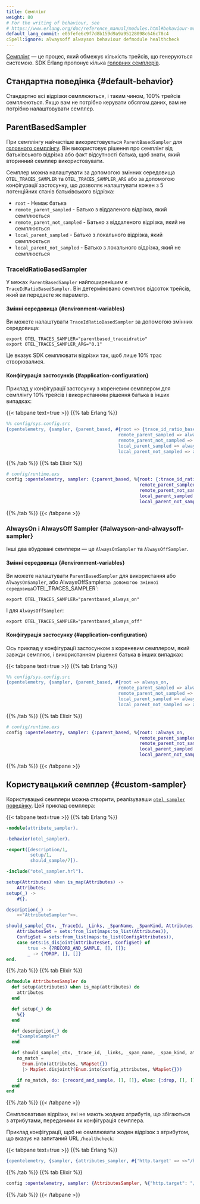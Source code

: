 ```yaml
---
title: Семплінг
weight: 80
# For the writing of behaviour, see
# https://www.erlang.org/doc/reference_manual/modules.html#behaviour-module-attribute
default_lang_commit: e05fefe6c9f7d8b159d9a9a95128098c646c78c4
cSpell:ignore: alwaysoff alwayson behaviour defmodule healthcheck
---
```


<!-- markdownlint-disable no-duplicate-heading -->
<!-- markdownlint-capture -->

[Семплінг](/docs/concepts/sampling/) — це процес, який обмежує кількість трейсів, що генеруються системою. SDK Erlang пропонує кілька [головних семплерів](/docs/concepts/sampling#head-sampling).

## Стандартна поведінка {#default-behavior}

Стандартно всі відрізки семплюються, і таким чином, 100% трейсів семплюються. Якщо вам не потрібно керувати обсягом даних, вам не потрібно налаштовувати семплер.

## ParentBasedSampler

При семплінгу найчастіше використовується `ParentBasedSampler` для [головного семплінгу](/docs/concepts/sampling/#head-sampling). Він використовує рішення про семплінг від батьківського відрізка або факт відсутності батька, щоб знати, який вторинний семплер використовувати.

Семплер можна налаштувати за допомогою змінних середовища `OTEL_TRACES_SAMPLER` та `OTEL_TRACES_SAMPLER_ARG` або за допомогою конфігурації застосунку, що дозволяє налаштувати кожен з 5 потенційних станів батьківського відрізка:

- `root` - Немає батька
- `remote_parent_sampled` - Батько з віддаленого відрізка, який семплюється
- `remote_parent_not_sampled` - Батько з віддаленого відрізка, який не семплюється
- `local_parent_sampled` - Батько з локального відрізка, який семплюється
- `local_parent_not_sampled` - Батько з локального відрізка, який не семплюється

### TraceIdRatioBasedSampler

У межах `ParentBasedSampler` найпоширенішим є `TraceIdRatioBasedSampler`. Він детерміновано семплює відсоток трейсів, який ви передаєте як параметр.

#### Змінні середовища {#environment-variables}

Ви можете налаштувати `TraceIdRatioBasedSampler` за допомогою змінних середовища:

```shell
export OTEL_TRACES_SAMPLER="parentbased_traceidratio"
export OTEL_TRACES_SAMPLER_ARG="0.1"
```

Це вказує SDK семплювати відрізки так, щоб лише 10% трас створювалися.

#### Конфігурація застосунків {#application-configuration}

Приклад у конфігурації застосунку з кореневим семплером для семплінгу 10% трейсів і використанням рішення батька в інших випадках:

{{< tabpane text=true >}} {{% tab Erlang %}}

```erlang
%% config/sys.config.src
{opentelemetry, {sampler, {parent_based, #{root => {trace_id_ratio_based, 0.10},
                                          remote_parent_sampled => always_on,
                                          remote_parent_not_sampled => always_off,
                                          local_parent_sampled => always_on,
                                          local_parent_not_sampled => always_off}}}}
```

{{% /tab %}} {{% tab Elixir %}}

```elixir
# config/runtime.exs
config :opentelemetry, sampler: {:parent_based, %{root: {:trace_id_ratio_based, 0.10},
                                                  remote_parent_sampled: :always_on,
                                                  remote_parent_not_sampled: :always_off,
                                                  local_parent_sampled: :always_on,
                                                  local_parent_not_sampled: :always_off}}
```

{{% /tab %}} {{< /tabpane >}}

### AlwaysOn і AlwaysOff Sampler {#alwayson-and-alwaysoff-sampler}

Інші два вбудовані семплери — це `AlwaysOnSampler` та `AlwaysOffSampler`.

#### Змінні середовища {#environment-variables}

Ви можете налаштувати `ParentBasedSampler` для використання або `AlwaysOnSampler`, або AlwaysOffSampler`за допомогою змінної середовища`OTEL_TRACES_SAMPLER`:

```shell
export OTEL_TRACES_SAMPLER="parentbased_always_on"
```

І для `AlwaysOffSampler`:

```shell
export OTEL_TRACES_SAMPLER="parentbased_always_off"
```

#### Конфігурація застосунку {#application-configuration}

Ось приклад у конфігурації застосунком з кореневим семплером, який завжди семплює, і використанням рішення батька в інших випадках:

{{< tabpane text=true >}} {{% tab Erlang %}}

```erlang
%% config/sys.config.src
{opentelemetry, {sampler, {parent_based, #{root => always_on,
                                          remote_parent_sampled => always_on,
                                          remote_parent_not_sampled => always_off,
                                          local_parent_sampled => always_on,
                                          local_parent_not_sampled => always_off}}}}
```

{{% /tab %}} {{% tab Elixir %}}

```elixir
# config/runtime.exs
config :opentelemetry, sampler: {:parent_based, %{root: :always_on,
                                                  remote_parent_sampled: :always_on,
                                                  remote_parent_not_sampled: :always_off,
                                                  local_parent_sampled: :always_on,
                                                  local_parent_not_sampled: :always_off}}
```

{{% /tab %}} {{< /tabpane >}}

## Користувацький семплер {#custom-sampler}

Користувацькі семплери можна створити, реалізувавши [`otel_sampler` поведінку](https://hexdocs.pm/opentelemetry/1.3.0/otel_sampler.html#callbacks). Цей приклад семплера:

{{< tabpane text=true >}} {{% tab Erlang %}}

```erlang
-module(attribute_sampler).

-behavior(otel_sampler).

-export([description/1,
         setup/1,
         should_sample/7]).

-include("otel_sampler.hrl").

setup(Attributes) when is_map(Attributes) ->
    Attributes;
setup(_) ->
    #{}.

description(_) ->
    <<"AttributeSampler">>.

should_sample(_Ctx, _TraceId, _Links, _SpanName, _SpanKind, Attributes, ConfigAttributes) ->
    AttributesSet = sets:from_list(maps:to_list(Attributes)),
    ConfigSet = sets:from_list(maps:to_list(ConfigAttributes)),
    case sets:is_disjoint(AttributesSet, ConfigSet) of
        true -> {?RECORD_AND_SAMPLE, [], []};
        _ -> {?DROP, [], []}
end.
```

{{% /tab %}} {{% tab Elixir %}}

```elixir
defmodule AttributesSampler do
  def setup(attributes) when is_map(attributes) do
    attributes
  end

  def setup(_) do
    %{}
  end

  def description(_) do
    "ExampleSampler"
  end

  def should_sample(_ctx, _trace_id, _links, _span_name, _span_kind, attributes, config_attributes) do
    no_match =
      Enum.into(attributes, %MapSet{})
      |> MapSet.disjoint?(Enum.into(config_attributes, %MapSet{}))

    if no_match, do: {:record_and_sample, [], []}, else: {:drop, [], []}
  end
end
```

{{% /tab %}} {{< /tabpane >}}

Семплюватиме відрізки, які не мають жодних атрибутів, що збігаються з атрибутами, переданими як конфігурація семплера.

Приклад конфігурації, щоб не семплювати жоден відрізок з атрибутом, що вказує на запитаний URL `/healthcheck`:

{{< tabpane text=true >}} {{% tab Erlang %}}

```erlang
{opentelemetry, {sampler, {attributes_sampler, #{'http.target' => <<"/healthcheck">>}}}}
```

{{% /tab %}} {{% tab Elixir %}}

```elixir
config :opentelemetry, sampler: {AttributesSampler, %{"http.target": "/healthcheck"}}
```

{{% /tab %}} {{< /tabpane >}}

